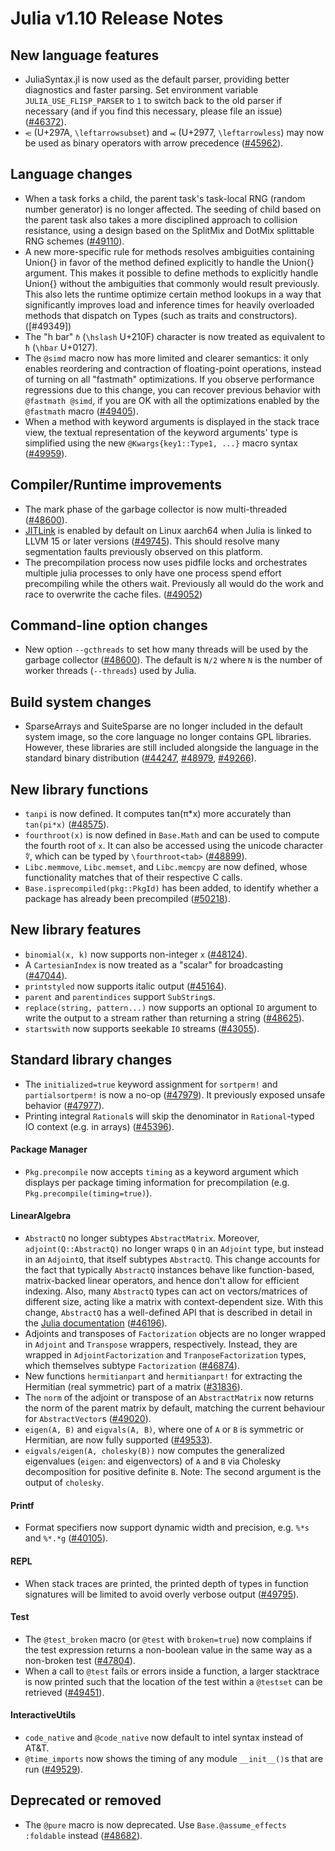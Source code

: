 Julia v1.10 Release Notes
=========================

New language features
---------------------

* JuliaSyntax.jl is now used as the default parser, providing better diagnostics and faster
  parsing. Set environment variable `JULIA_USE_FLISP_PARSER` to `1` to switch back to the old
  parser if necessary (and if you find this necessary, please file an issue) ([#46372]).
* `⥺` (U+297A, `\leftarrowsubset`) and `⥷` (U+2977, `\leftarrowless`) may now be used as
  binary operators with arrow precedence ([#45962]).

Language changes
----------------

* When a task forks a child, the parent task's task-local RNG (random number generator) is no longer affected. The seeding of child based on the parent task also takes a more disciplined approach to collision resistance, using a design based on the SplitMix and DotMix splittable RNG schemes ([#49110]).
* A new more-specific rule for methods resolves ambiguities containing Union{} in favor of
  the method defined explicitly to handle the Union{} argument. This makes it possible to
  define methods to explicitly handle Union{} without the ambiguities that commonly would
  result previously. This also lets the runtime optimize certain method lookups in a way
  that significantly improves load and inference times for heavily overloaded methods that
  dispatch on Types (such as traits and constructors). ([#49349])
* The "h bar" `ℏ` (`\hslash` U+210F) character is now treated as equivalent to `ħ` (`\hbar` U+0127).
* The `@simd` macro now has more limited and clearer semantics: it only enables reordering and contraction
  of floating-point operations, instead of turning on all "fastmath" optimizations.
  If you observe performance regressions due to this change, you can recover previous behavior with `@fastmath @simd`,
  if you are OK with all the optimizations enabled by the `@fastmath` macro ([#49405]).
* When a method with keyword arguments is displayed in the stack trace view, the textual
  representation of the keyword arguments' type is simplified using the new
  `@Kwargs{key1::Type1, ...}` macro syntax ([#49959]).

Compiler/Runtime improvements
-----------------------------

* The mark phase of the garbage collector is now multi-threaded ([#48600]).
* [JITLink](https://llvm.org/docs/JITLink.html) is enabled by default on Linux aarch64 when Julia is linked to LLVM 15 or later versions ([#49745]).
  This should resolve many segmentation faults previously observed on this platform.
* The precompilation process now uses pidfile locks and orchestrates multiple julia processes to only have one process
  spend effort precompiling while the others wait. Previously all would do the work and race to overwrite the cache files.
  ([#49052])

Command-line option changes
---------------------------

* New option `--gcthreads` to set how many threads will be used by the garbage collector ([#48600]).
  The default is `N/2` where `N` is the number of worker threads (`--threads`) used by Julia.

Build system changes
--------------------

* SparseArrays and SuiteSparse are no longer included in the default system image, so the core
  language no longer contains GPL libraries. However, these libraries are still included
  alongside the language in the standard binary distribution ([#44247], [#48979], [#49266]).

New library functions
---------------------

* `tanpi` is now defined. It computes tan(π*x) more accurately than `tan(pi*x)` ([#48575]).
* `fourthroot(x)` is now defined in `Base.Math` and can be used to compute the fourth root of `x`.
   It can also be accessed using the unicode character `∜`, which can be typed by `\fourthroot<tab>` ([#48899]).
* `Libc.memmove`, `Libc.memset`, and `Libc.memcpy` are now defined, whose functionality matches that of their respective C calls.
* `Base.isprecompiled(pkg::PkgId)` has been added, to identify whether a package has already been precompiled ([#50218]).

New library features
--------------------

* `binomial(x, k)` now supports non-integer `x` ([#48124]).
* A `CartesianIndex` is now treated as a "scalar" for broadcasting ([#47044]).
* `printstyled` now supports italic output ([#45164]).
* `parent` and `parentindices` support `SubString`s.
* `replace(string, pattern...)` now supports an optional `IO` argument to
  write the output to a stream rather than returning a string ([#48625]).
* `startswith` now supports seekable `IO` streams ([#43055]).

Standard library changes
------------------------

* The `initialized=true` keyword assignment for `sortperm!` and `partialsortperm!`
  is now a no-op ([#47979]). It previously exposed unsafe behavior ([#47977]).
* Printing integral `Rational`s will skip the denominator in `Rational`-typed IO context (e.g. in arrays) ([#45396]).

#### Package Manager

* `Pkg.precompile` now accepts `timing` as a keyword argument which displays per package timing information for precompilation (e.g. `Pkg.precompile(timing=true)`).

#### LinearAlgebra

* `AbstractQ` no longer subtypes `AbstractMatrix`. Moreover, `adjoint(Q::AbstractQ)`
  no longer wraps `Q` in an `Adjoint` type, but instead in an `AdjointQ`, that itself
  subtypes `AbstractQ`. This change accounts for the fact that typically `AbstractQ`
  instances behave like function-based, matrix-backed linear operators, and hence don't
  allow for efficient indexing. Also, many `AbstractQ` types can act on vectors/matrices
  of different size, acting like a matrix with context-dependent size. With this change,
  `AbstractQ` has a well-defined API that is described in detail in the
  [Julia documentation](https://docs.julialang.org/en/v1/stdlib/LinearAlgebra/#man-linalg-abstractq)
  ([#46196]).
* Adjoints and transposes of `Factorization` objects are no longer wrapped in `Adjoint`
  and `Transpose` wrappers, respectively. Instead, they are wrapped in
  `AdjointFactorization` and `TranposeFactorization` types, which themselves subtype
  `Factorization` ([#46874]).
* New functions `hermitianpart` and `hermitianpart!` for extracting the Hermitian
  (real symmetric) part of a matrix ([#31836]).
* The `norm` of the adjoint or transpose of an `AbstractMatrix` now returns the norm of the
  parent matrix by default, matching the current behaviour for `AbstractVector`s ([#49020]).
* `eigen(A, B)` and `eigvals(A, B)`, where one of `A` or `B` is symmetric or Hermitian,
  are now fully supported ([#49533]).
* `eigvals/eigen(A, cholesky(B))` now computes the generalized eigenvalues (`eigen`: and eigenvectors)
  of `A` and `B` via Cholesky decomposition for positive definite `B`. Note: The second argument is
  the output of `cholesky`.

#### Printf

* Format specifiers now support dynamic width and precision, e.g. `%*s` and `%*.*g` ([#40105]).

#### REPL

* When stack traces are printed, the printed depth of types in function signatures will be limited
  to avoid overly verbose output ([#49795]).

#### Test

* The `@test_broken` macro (or `@test` with `broken=true`) now complains if the test expression returns a
  non-boolean value in the same way as a non-broken test ([#47804]).
* When a call to `@test` fails or errors inside a function, a larger stacktrace is now printed such that the location of the  test within a `@testset` can be retrieved ([#49451]).

#### InteractiveUtils

* `code_native` and `@code_native` now default to intel syntax instead of AT&T.
* `@time_imports` now shows the timing of any module `__init__()`s that are run ([#49529]).

Deprecated or removed
---------------------

* The `@pure` macro is now deprecated. Use `Base.@assume_effects :foldable` instead ([#48682]).

<!--- generated by NEWS-update.jl: -->
[#31836]: https://github.com/JuliaLang/julia/issues/31836
[#40105]: https://github.com/JuliaLang/julia/issues/40105
[#43055]: https://github.com/JuliaLang/julia/issues/43055
[#44247]: https://github.com/JuliaLang/julia/issues/44247
[#45164]: https://github.com/JuliaLang/julia/issues/45164
[#45396]: https://github.com/JuliaLang/julia/issues/45396
[#45962]: https://github.com/JuliaLang/julia/issues/45962
[#46196]: https://github.com/JuliaLang/julia/issues/46196
[#46372]: https://github.com/JuliaLang/julia/issues/46372
[#46874]: https://github.com/JuliaLang/julia/issues/46874
[#47044]: https://github.com/JuliaLang/julia/issues/47044
[#47804]: https://github.com/JuliaLang/julia/issues/47804
[#47977]: https://github.com/JuliaLang/julia/issues/47977
[#47979]: https://github.com/JuliaLang/julia/issues/47979
[#48124]: https://github.com/JuliaLang/julia/issues/48124
[#48575]: https://github.com/JuliaLang/julia/issues/48575
[#48600]: https://github.com/JuliaLang/julia/issues/48600
[#48625]: https://github.com/JuliaLang/julia/issues/48625
[#48682]: https://github.com/JuliaLang/julia/issues/48682
[#48899]: https://github.com/JuliaLang/julia/issues/48899
[#48979]: https://github.com/JuliaLang/julia/issues/48979
[#49020]: https://github.com/JuliaLang/julia/issues/49020
[#49052]: https://github.com/JuliaLang/julia/issues/49052
[#49110]: https://github.com/JuliaLang/julia/issues/49110
[#49266]: https://github.com/JuliaLang/julia/issues/49266
[#49405]: https://github.com/JuliaLang/julia/issues/49405
[#49451]: https://github.com/JuliaLang/julia/issues/49451
[#49529]: https://github.com/JuliaLang/julia/issues/49529
[#49533]: https://github.com/JuliaLang/julia/issues/49533
[#49745]: https://github.com/JuliaLang/julia/issues/49745
[#49795]: https://github.com/JuliaLang/julia/issues/49795
[#49959]: https://github.com/JuliaLang/julia/issues/49959
[#50218]: https://github.com/JuliaLang/julia/issues/50218
